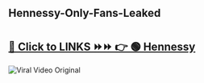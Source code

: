 
 ## Hennessy-Only-Fans-Leaked

# <h2><a href="https://clipsfans.com/Hennessy&ref=git">🔗 Click to LINKS ⏩⏩ 👉 🟢 Hennessy </a></h2>

<a href="https://clipsfans.com/Hennessy&ref=git" rel="nofollow" data-target="animated-image.originalLink"><img src="https://i.ibb.co.com/xMMVF88/686577567.gif" alt="Viral Video Original" style="max-width: 100%; display: inline-block;" data-target="animated-image.originalImage"></a>
